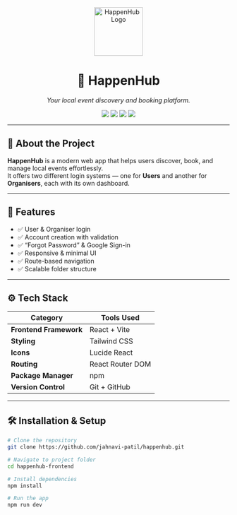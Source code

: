 <div align="center">
  <img 
    src="https://github.com/user-attachments/assets/979b9cef-1f14-4a52-b0ef-6014693f27d8" 
    alt="HappenHub Logo" 
    width="110"
  />
  <h1>🎉 HappenHub</h1>
  <p><i>Your local event discovery and booking platform.</i></p>

  <p>
    <img src="https://img.shields.io/badge/Frontend-React%20%2B%20Vite-blue?style=flat-square" />
    <img src="https://img.shields.io/badge/Styling-TailwindCSS-38B2AC?style=flat-square" />
    <img src="https://img.shields.io/badge/Routing-React%20Router%20DOM-orange?style=flat-square" />
    <img src="https://img.shields.io/badge/License-MIT-green?style=flat-square" />
  </p>
</div>

---

## 🚀 About the Project

**HappenHub** is a modern web app that helps users discover, book, and manage local events effortlessly.  
It offers two different login systems — one for **Users** and another for **Organisers**, each with its own dashboard.

---

## 🌟 Features

- ✅ User & Organiser login  
- ✅ Account creation with validation  
- ✅ “Forgot Password” & Google Sign-in  
- ✅ Responsive & minimal UI  
- ✅ Route-based navigation  
- ✅ Scalable folder structure  

---

## ⚙️ Tech Stack

| Category | Tools Used |
|-----------|-------------|
| **Frontend Framework** | React + Vite |
| **Styling** | Tailwind CSS |
| **Icons** | Lucide React |
| **Routing** | React Router DOM |
| **Package Manager** | npm |
| **Version Control** | Git + GitHub |

---

## 🛠️ Installation & Setup

```bash
# Clone the repository
git clone https://github.com/jahnavi-patil/happenhub.git

# Navigate to project folder
cd happenhub-frontend

# Install dependencies
npm install

# Run the app
npm run dev
